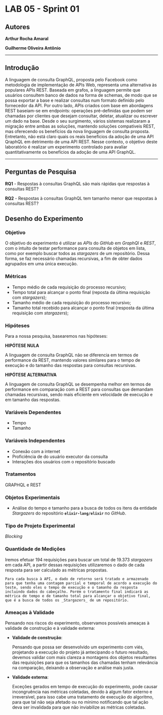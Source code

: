 # LAB 05 - Sprint 01

## Autores

**Arthur Rocha Amaral**

**Guilherme Oliveira Antônio**

---

## Introdução

A linguagem de consulta GraphQL, proposta pelo Facebook como metodologia de implementação de APIs Web, representa uma alternativa às populares APIs REST. Baseada em grafos, a linguagem permite que usuários consultem banco de dados na forma de schemas, de modo que se possa exportar a base e realizar consultas num formato definido pelo fornecedor da API. Por outro lado, APIs criados com base em abordagens REST baseiam-se em endpoints: operações pré-definidas que podem ser chamadas por clientes que desejam consultar, deletar, atualizar ou escrever um dado na base. Desde o seu surgimento, vários sistemas realizaram a migração entre ambas as soluções, mantendo soluções compatíveis REST, mas oferecendo os benefícios da nova linguagem de consulta proposta. Entretanto, não está claro quais os reais benefícios da adoção de uma API QraphQL em detrimento de uma API REST. Nesse contexto, o objetivo deste laboratório é realizar um experimento controlado para avaliar quantitativamente os benefícios da adoção de uma API GraphQL.

---

## Perguntas de Pesquisa

**RQ1** - Respostas à consultas GraphQL são mais rápidas que respostas à consultas REST?

**RQ2** - Respostas à consultas GraphQL tem tamanho menor que respostas à consultas REST?

## Desenho do Experimento

### Objetivo

O objetivo do experimento é utilizar as _APIs_ do _GitHub_ em _GraphQl_ e _REST_, com o intuito de testar performance para consulta de objetos em lista, como por exemplo buscar todos as _stargazers_ de um repositório. Dessa forma, se faz necessário chamadas recursivas, a fim de obter dados agrupados em uma única execução.

### Métricas

- Tempo médio de cada requisição do processo recursivo;
- Tempo total para alcançar o ponto final (reposta da última requisição com _stargazers_);
- Tamanho médio de cada requisição do processo recursivo;
- Tamanho total recebido para alcançar o ponto final (resposta da última requisição com _stargazers_);

### Hipóteses

Para a nossa pesquisa, basearemos nas hipóteses:

**HIPÓTESE NULA**

A linguagem de consulta GraphQL não se diferencia em termos de performance da REST, mantendo valores similares para o tempo de execução e do tamanho das respostas para consultas recursivas.

**HIPÓTESE ALTERNATIVA**

A linguagem de consulta GraphQL se desempenha melhor em termos de performance em comparação com a REST para consultas que demandam chamadas recursivas, sendo mais eficiente em velocidade de execução e em tamanho das respostas.

### Variáveis Dependentes

- Tempo
- Tamanho

### Variáveis Independentes

- Conexão com a internet
- Proficiência de do usuário executor da consulta
- Interações dos usuários com o repositório buscado

### Tratamentos

GRAPHQL e REST

### Objetos Experimentais

- Análise do tempo e tamanho para a busca de todos os itens da entidade _Stargazers_ do repositório **`elixir-lang/elixir`** no _GitHub_.

### Tipo de Projeto Experimental

_Blocking_

### Quantidade de Medições

Iremos efetuar 194 requisições para buscar um total de 19.373 _stargazers_ em cada API, a partir dessas requisições utilizaremos o dado de cada resposta para ser calculado as métricas propostas.

`Para cada busca à API, o dado de retorno será tratado e armazenado para que tenha uma contagem parcial e temporal de acordo a execução do teste, sendo eles o tempo de execução e o tamanho da resposta incluindo dados do cabeçalho. Porém o tratamento final indicará as métrica de tempo e de tamanho total para alcançar o objetivo final, que é a busca de todos os _Stargazers_ de um repositório.`

### Ameaças à Validade

Pensando nos riscos do experimento, observamos possíveis ameaças à validade de construção e à validade externa:

- **Validade de construção**:

  Pensando que possa ser desenvolvido um experimento com viés, projetando a execução do projeto já antecipando o futuro resultado, devemos validar com mais clareza a montagens dos objetos resultantes das requisições para que os tamanhos das chamadas tenham relevância na comparação, deixando a observação e análise mais justa.

- **Validade externa**:

  Exceções gerados em tempo de execução do experimento, pode causar incongruência nas métricas coletadas, devido à algum fator externo e irreversível, para isso cabe uma tratamento de execução do algoritmo, para que tal não seja afetado ou no mínimo notificando que tal ação deva ser invalidada para que não inviabilize as métricas coletadas.
  
<!--stackedit_data:
eyJoaXN0b3J5IjpbLTIxMjc1MTc2MzEsLTIwMDE1NjE5MzgsOD
g3Njk3OTk0LDEwNjExMzQ0OTksLTE3MzQxNTM4NjIsLTExMTMx
MjAwNzUsMTE5OTYxMjI1NywtNTY3MzYxMTM2XX0=
-->